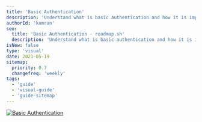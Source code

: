 ```yaml
---
title: 'Basic Authentication'
description: 'Understand what is basic authentication and how it is implemented'
authorId: 'kamran'
seo:
  title: 'Basic Authentication - roadmap.sh'
  description: 'Understand what is basic authentication and how it is implemented'
isNew: false
type: 'visual'
date: 2021-05-19
sitemap:
  priority: 0.7
  changefreq: 'weekly'
tags:
  - 'guide'
  - 'visual-guide'
  - 'guide-sitemap'
---
```


[![Basic Authentication](/guides/basic-authentication.png)](/guides/basic-authentication.png)
